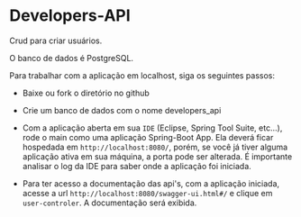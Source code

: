 # Developers-API

Crud para criar usuários.

O banco de dados é PostgreSQL.

Para trabalhar com a aplicação em localhost, siga os seguintes passos:

* Baixe ou fork o diretório no github

* Crie um banco de dados com o nome developers_api

* Com a aplicação aberta em sua `IDE` (Eclipse, Spring Tool Suite, etc...), rode o main como uma aplicação Spring-Boot App. Ela deverá ficar hospedada em `http://localhost:8080/`,
porém, se você já tiver alguma aplicação ativa em sua máquina, a porta pode ser alterada. É importante analisar o log da IDE para saber onde a aplicação foi iniciada.

* Para ter acesso a documentação das api's, com a aplicação iniciada, acesse a url `http://localhost:8080/swagger-ui.html#/` e clique em `user-controler`. A documentação será exibida.




